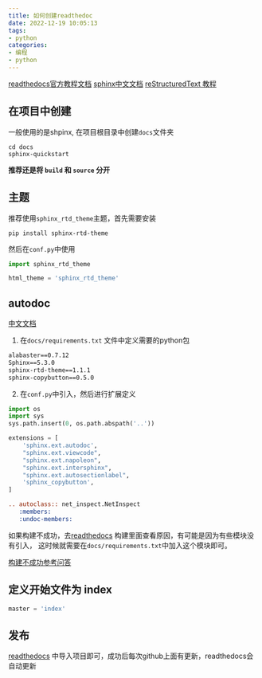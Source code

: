 ```yaml
---
title: 如何创建readthedoc
date: 2022-12-19 10:05:13
tags:
- python
categories:
- 编程
- python
---
```


[readthedocs官方教程文档](https://docs.readthedocs.io/en/stable/tutorial/index.html)
[sphinx中文文档](https://www.sphinx-doc.org/zh_CN/master/usage/index.html)
[reStructuredText 教程](https://rst-tutorial-elinpf.readthedocs.io/en/latest/)


## 在项目中创建

一般使用的是shpinx, 在项目根目录中创建`docs`文件夹

```
cd docs
sphinx-quickstart
```

**推荐还是将 `build` 和 `source` 分开**

## 主题

推荐使用`sphinx_rtd_theme`主题，首先需要安装

```
pip install sphinx-rtd-theme
```

然后在`conf.py`中使用

```py conf.py
import sphinx_rtd_theme

html_theme = 'sphinx_rtd_theme'
```

## autodoc

[中文文档](https://www.sphinx-doc.org/zh_CN/master/usage/extensions/autodoc.html)

1. 在`docs/requirements.txt` 文件中定义需要的python包

```txt docs/requirements.txt
alabaster==0.7.12
Sphinx==5.3.0
sphinx-rtd-theme==1.1.1
sphinx-copybutton==0.5.0
```

2. 在`conf.py`中引入，然后进行扩展定义

```py conf.py
import os
import sys
sys.path.insert(0, os.path.abspath('..'))

extensions = [
    'sphinx.ext.autodoc',
    "sphinx.ext.viewcode",
    "sphinx.ext.napoleon",
    "sphinx.ext.intersphinx",
    "sphinx.ext.autosectionlabel",
    'sphinx_copybutton',
]
```

```rst
.. autoclass:: net_inspect.NetInspect
   :members: 
   :undoc-members:
```

如果构建不成功，去[readthedocs](https://readthedocs.org/) 构建里面查看原因，有可能是因为有些模块没有引入，
这时候就需要在`docs/requirements.txt`中加入这个模块即可。

[构建不成功参考问答](https://stackoverflow.com/questions/10324393/sphinx-build-fail-autodoc-cant-import-find-module)

## 定义开始文件为 index

```py conf.py
master = 'index'
```

## 发布

[readthedocs](https://readthedocs.org/dashboard/) 中导入项目即可，成功后每次github上面有更新，readthedocs会自动更新